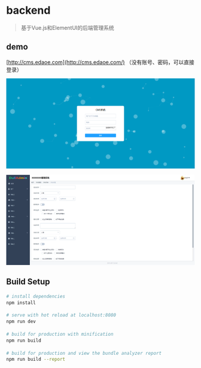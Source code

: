 # backend

> 基于Vue.js和ElementUI的后端管理系统

## demo
[http://cms.edaoe.com](http://cms.edaoe.com/) （没有账号、密码，可以直接登录）

![](./demo1.png)

![](./demo2.png)

## Build Setup

``` bash
# install dependencies
npm install

# serve with hot reload at localhost:8080
npm run dev

# build for production with minification
npm run build

# build for production and view the bundle analyzer report
npm run build --report
```

